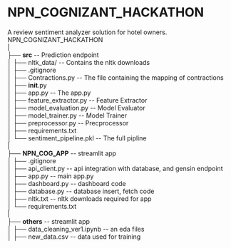 # NPN_COGNIZANT_HACKATHON
A review sentiment analyzer solution for hotel owners.
<br>
NPN_COGNIZANT_HACKATHON <br>
|<br>
├── **src** -- Prediction endpoint<br>
│ ├── nltk_data/ -- Contains the nltk downloads<br>
│ ├── .gitignore<br>
│ ├── Contractions.py -- The file containing the mapping of contractions<br>
│ ├── __init__.py<br>
│ ├── app.py -- The app.py <br>
│ ├── feature_extractor.py -- Feature Extractor <br>
│ ├── model_evaluation.py -- Model Evaluator<br>
│ ├── model_trainer.py -- Model Trainer<br>
│ ├── preprocessor.py -- Precprocessor<br>
│ ├── requirements.txt<br>
│ └── sentiment_pipeline.pkl -- The full pipline<br>
|<br>
├── **NPN_COG_APP**   -- streamlit app<br>
│ ├── .gitignore<br>
│ ├── api_client.py -- api integration with database, and gensin endpoint<br>
│ ├── app.py -- main app.py<br>
│ ├── dashboard.py -- dashboard code<br>
│ ├── database.py -- database insert, fetch code<br>
│ ├── nltk.txt -- nltk downloads required for app<br>
│ └── requirements.txt<br>
|<br>
├── **others**   -- streamlit app<br>
│ ├── data_cleaning_ver1.ipynb -- an eda files<br>
│ ├── new_data.csv -- data used for training <br>





